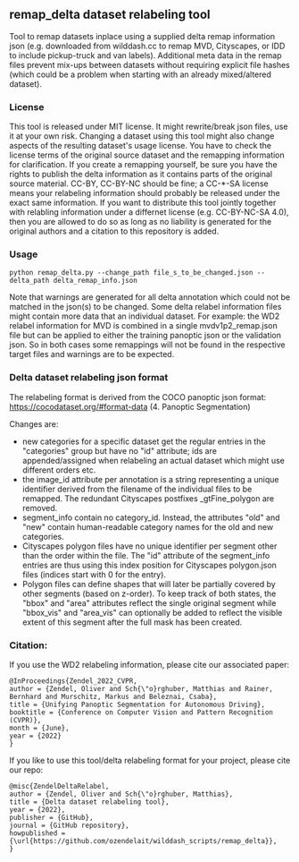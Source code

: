 ## remap_delta dataset relabeling tool

Tool to remap datasets inplace using a supplied delta remap information json (e.g. downloaded from wilddash.cc to remap MVD, Cityscapes, or IDD to include pickup-truck and van labels).
Additional meta data in the remap files prevent mix-ups between datasets without requiring explicit file hashes (which could be a problem when starting with an already mixed/altered dataset).

### License ###

This tool is released under MIT license. It might rewrite/break json files, use it at your own risk. Changing a dataset using this tool might also change aspects of the resulting dataset's usage license. You have to check the license terms of the original source dataset and the remapping information for clarification.
If you create a remapping yourself, be sure you have the rights to publish the delta information as it contains parts of the original source material. CC-BY, CC-BY-NC should be fine; a CC-*-SA license means your relabeling information should probably be released under the exact same information.
If you want to distribute this tool jointly together with relabling information under a differnet license (e.g. CC-BY-NC-SA 4.0), then you are allowed to do so as long as no liability is generated for the original authors and a citation to this repository is added.

### Usage ###
```
python remap_delta.py --change_path file_s_to_be_changed.json --delta_path delta_remap_info.json
```

Note that warnings are generated for all delta annotation which could not be matched in the json(s) to be changed. Some delta relabel information files might contain more data that an individual dataset. For example: the WD2 relabel information for MVD is combined in a single mvdv1p2_remap.json file but can be applied to either the training panoptic json or the validation json. So in both cases some remappings will not be found in the respective target files and warnings are to be expected.

### Delta dataset relabeling json format ###

The relabeling format is derived from the COCO panoptic json format:
https://cocodataset.org/#format-data (4. Panoptic Segmentation)

Changes are:
* new categories for a specific dataset get the regular entries in the "categories" group but have no "id" attribute; ids are appended/assigned when relabeling an actual dataset which might use different orders etc.
* the image_id attribute per annotation is a string representing a unique identifier derived from the filename of the individual files to be remapped. The redundant Cityscapes postfixes _gtFine_polygon are removed.
* segment_info contain no category_id. Instead, the attributes "old" and "new" contain human-readable category names for the old and new categories.
* Cityscapes polygon files have no unique identifier per segment other than the order within the file. The "id" attribute of the segment_info entries are thus using this index position for Cityscapes polygon.json files (indices start with 0 for the entry).
* Polygon files can define shapes that will later be partially covered by other segments (based on z-order). To keep track of both states, the "bbox" and "area" attributes reflect the single original segment while "bbox_vis" and "area_vis" can optionally be added to reflect the visible extent of this segment after the full mask has been created.

### Citation: ###
If you use the WD2 relabeling information, please cite our associated paper:

    @InProceedings{Zendel_2022_CVPR,
    author = {Zendel, Oliver and Sch{\"o}rghuber, Matthias and Rainer, Bernhard and Murschitz, Markus and Beleznai, Csaba},
    title = {Unifying Panoptic Segmentation for Autonomous Driving},
    booktitle = {Conference on Computer Vision and Pattern Recognition (CVPR)},
    month = {June},
    year = {2022}
    }

If you like to use this tool/delta relabeling format for your project, please cite our repo:

    @misc{ZendelDeltaRelabel,
    author = {Zendel, Oliver and Sch{\"o}rghuber, Matthias},
    title = {Delta dataset relabeling tool},
    year = {2022},
    publisher = {GitHub},
    journal = {GitHub repository},
    howpublished = {\url{https://github.com/ozendelait/wilddash_scripts/remap_delta}},
    }
